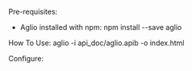Pre-requisites:
- Aglio installed with npm: npm install --save aglio

How To Use: 
aglio -i api_doc/aglio.apib -o index.html

Configure: